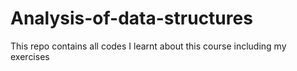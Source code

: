 # Analysis-of-data-structures
This repo contains all codes I learnt about this course including my exercises
